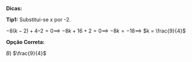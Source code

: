 **Dicas:**

**Tip1:** Substitui-se x por -2.


$-8(k-2)+4–2 = 0 \implies$
$-8k + 16 + 2 = 0 \implies$
$-8k = -18 \implies$
$k = \frac{9}{4}$

**Opção Correta:**

$B$) $\frac{9}{4}$
